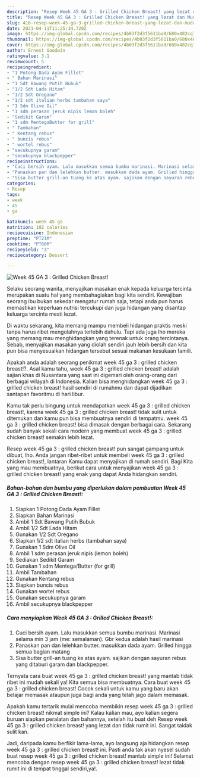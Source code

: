 ```yaml
---
description: "Resep Week 45 GA 3 : Grilled Chicken Breast! yang lezat dan Mudah Dibuat"
title: "Resep Week 45 GA 3 : Grilled Chicken Breast! yang lezat dan Mudah Dibuat"
slug: 416-resep-week-45-ga-3-grilled-chicken-breast-yang-lezat-dan-mudah-dibuat
date: 2021-04-11T11:25:34.720Z
image: https://img-global.cpcdn.com/recipes/4b03f2d3f5611ba0/680x482cq70/week-45-ga-3-grilled-chicken-breast-foto-resep-utama.jpg
thumbnail: https://img-global.cpcdn.com/recipes/4b03f2d3f5611ba0/680x482cq70/week-45-ga-3-grilled-chicken-breast-foto-resep-utama.jpg
cover: https://img-global.cpcdn.com/recipes/4b03f2d3f5611ba0/680x482cq70/week-45-ga-3-grilled-chicken-breast-foto-resep-utama.jpg
author: Ernest Goodwin
ratingvalue: 3.1
reviewcount: 5
recipeingredient:
- "1 Potong Dada Ayam Fillet"
- " Bahan Marinasi"
- "1 Sdt Bawang Putih Bubuk"
- "1/2 Sdt Lada Hitam"
- "1/2 Sdt Oregano"
- "1/2 sdt italian herbs tambahan saya"
- "1 Sdm Olive Oil"
- "1 sdm perasan jeruk nipis lemon boleh"
- "Sedikit Garam"
- "1 sdm MentegaButter for grill"
- " Tambahan"
- " Kentang rebus"
- " buncis rebus"
- " wortel rebus"
- "secukupnya garam"
- "secukupnya blackpepper"
recipeinstructions:
- "Cuci bersih ayam. Lalu masukkan semua bumbu marinasi. Marinasi selama min 3 jam (me: semalaman). Gbr kedua adalah hasil marinasi"
- "Panaskan pan dan lelehkan butter. masukkan dada ayam. Grilled hingga semua bagian matang"
- "Sisa butter grill-an tuang ke atas ayam. sajikan dengan sayuran rebus yang ditaburi garam dan blackpepper."
categories:
- Resep
tags:
- week
- 45
- ga

katakunci: week 45 ga 
nutrition: 102 calories
recipecuisine: Indonesian
preptime: "PT21M"
cooktime: "PT60M"
recipeyield: "3"
recipecategory: Dessert

---
```



![Week 45 GA 3 : Grilled Chicken Breast!](https://img-global.cpcdn.com/recipes/4b03f2d3f5611ba0/680x482cq70/week-45-ga-3-grilled-chicken-breast-foto-resep-utama.jpg)

Selaku seorang wanita, menyajikan masakan enak kepada keluarga tercinta merupakan suatu hal yang membahagiakan bagi kita sendiri. Kewajiban seorang ibu bukan sekedar mengatur rumah saja, tetapi anda pun harus memastikan keperluan nutrisi tercukupi dan juga hidangan yang disantap keluarga tercinta mesti lezat.

Di waktu  sekarang, kita memang mampu membeli hidangan praktis meski tanpa harus ribet mengolahnya terlebih dahulu. Tapi ada juga lho mereka yang memang mau menghidangkan yang terenak untuk orang tercintanya. Sebab, menyajikan masakan yang diolah sendiri jauh lebih bersih dan kita pun bisa menyesuaikan hidangan tersebut sesuai makanan kesukaan famili. 



Apakah anda adalah seorang penikmat week 45 ga 3 : grilled chicken breast!?. Asal kamu tahu, week 45 ga 3 : grilled chicken breast! adalah sajian khas di Nusantara yang saat ini digemari oleh orang-orang dari berbagai wilayah di Indonesia. Kalian bisa menghidangkan week 45 ga 3 : grilled chicken breast! hasil sendiri di rumahmu dan dapat dijadikan santapan favoritmu di hari libur.

Kamu tak perlu bingung untuk mendapatkan week 45 ga 3 : grilled chicken breast!, karena week 45 ga 3 : grilled chicken breast! tidak sulit untuk ditemukan dan kamu pun bisa membuatnya sendiri di tempatmu. week 45 ga 3 : grilled chicken breast! bisa dimasak dengan berbagai cara. Sekarang sudah banyak sekali cara modern yang membuat week 45 ga 3 : grilled chicken breast! semakin lebih lezat.

Resep week 45 ga 3 : grilled chicken breast! pun sangat gampang untuk dibuat, lho. Anda jangan ribet-ribet untuk membeli week 45 ga 3 : grilled chicken breast!, lantaran Kamu dapat menyajikan di rumah sendiri. Bagi Kita yang mau membuatnya, berikut cara untuk menyajikan week 45 ga 3 : grilled chicken breast! yang enak yang dapat Anda hidangkan sendiri.

<!--inarticleads1-->

##### Bahan-bahan dan bumbu yang diperlukan dalam pembuatan Week 45 GA 3 : Grilled Chicken Breast!:

1. Siapkan 1 Potong Dada Ayam Fillet
1. Siapkan  Bahan Marinasi
1. Ambil 1 Sdt Bawang Putih Bubuk
1. Ambil 1/2 Sdt Lada Hitam
1. Gunakan 1/2 Sdt Oregano
1. Siapkan 1/2 sdt italian herbs (tambahan saya)
1. Gunakan 1 Sdm Olive Oil
1. Ambil 1 sdm perasan jeruk nipis (lemon boleh)
1. Sediakan Sedikit Garam
1. Gunakan 1 sdm Mentega/Butter (for grill)
1. Ambil  Tambahan
1. Gunakan  Kentang rebus
1. Siapkan  buncis rebus
1. Gunakan  wortel rebus
1. Gunakan secukupnya garam
1. Ambil secukupnya blackpepper




<!--inarticleads2-->

##### Cara menyiapkan Week 45 GA 3 : Grilled Chicken Breast!:

1. Cuci bersih ayam. Lalu masukkan semua bumbu marinasi. Marinasi selama min 3 jam (me: semalaman). Gbr kedua adalah hasil marinasi
1. Panaskan pan dan lelehkan butter. masukkan dada ayam. Grilled hingga semua bagian matang
1. Sisa butter grill-an tuang ke atas ayam. sajikan dengan sayuran rebus yang ditaburi garam dan blackpepper.




Ternyata cara buat week 45 ga 3 : grilled chicken breast! yang mantab tidak ribet ini mudah sekali ya! Kita semua bisa membuatnya. Cara buat week 45 ga 3 : grilled chicken breast! Cocok sekali untuk kamu yang baru akan belajar memasak ataupun juga bagi anda yang telah jago dalam memasak.

Apakah kamu tertarik mulai mencoba membikin resep week 45 ga 3 : grilled chicken breast! nikmat simple ini? Kalau kalian mau, ayo kalian segera buruan siapkan peralatan dan bahannya, setelah itu buat deh Resep week 45 ga 3 : grilled chicken breast! yang lezat dan tidak rumit ini. Sangat taidak sulit kan. 

Jadi, daripada kamu berfikir lama-lama, ayo langsung aja hidangkan resep week 45 ga 3 : grilled chicken breast! ini. Pasti anda tak akan nyesel sudah buat resep week 45 ga 3 : grilled chicken breast! mantab simple ini! Selamat mencoba dengan resep week 45 ga 3 : grilled chicken breast! lezat tidak rumit ini di tempat tinggal sendiri,ya!.

